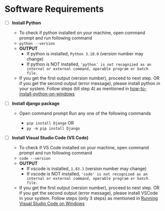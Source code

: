 # Software Requirements

- [ ] **Install Python**

    - To check if python installed on your machine, open command prompt and run following command
    -  `python --version`
    - **OUTPUT**
        - If python is installed, `Python 3.10.0` (version number may change)
        - If python is NOT installed, `'python' is not recognized as an internal or external command, operable program or batch file.`
    - If you get the first output (version number), proceed to next step. OR if you get the second output (error message), please install python in your system. Follow steps (till step 4) as mentioned in [how-to-install-python-on-windows](https://www.geeksforgeeks.org/how-to-install-python-on-windows/)

- [ ] **Install django package**

  - Open command prompt Run any one of the following commands

    - `pip install Django`
      OR
    - `py -m pip install Django`

- [ ] **Install Visual Studio Code (VS Code)**

    - To check if VS Code installed on your machine, open command prompt and run following command
    - `code --version`
    - **OUTPUT**
        - If vscode is installed, `1.83.1` (version number may change)
        - If vscode is NOT installed, `'code' is not recognized as an internal or external command, operable program or batch file.`
    - If you get the first output (version number), proceed to next step. OR if you get the second output (error message), please install VSCode in your system. Follow steps (only 3 steps) as mentioned in [Running Visual Studio Code on Windows](https://code.visualstudio.com/docs/setup/windows)
